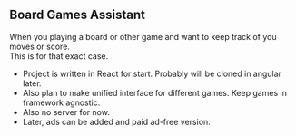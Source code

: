 ## Board Games Assistant

When you playing a board or other game and want to keep track of you moves or score.  
This is for that exact case.

- Project is written in React for start. Probably will be cloned in angular later.
- Also plan to make unified interface for different games. Keep games in framework agnostic.
- Also no server for now.
- Later, ads can be added and paid ad-free version.

